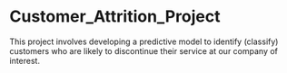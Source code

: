 # Customer_Attrition_Project
This project involves developing a predictive model to identify (classify) customers who are likely to discontinue their service at our company of interest.
